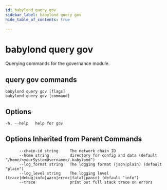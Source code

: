```yaml
---
id: babylond_query_gov
sidebar_label: babylond query gov
hide_table_of_contents: true

---
```


# babylond query gov
Querying commands for the governance module.
## query gov commands
```
babylond query gov [flags]
babylond query gov [command]
```
## Options
```
-h, --help   help for gov
```
## Options Inherited from Parent Commands
```
      --chain-id string     The network chain ID
      --home string         directory for config and data (default "/home/<yourSystemUsername>/.babylond")
      --log_format string   The logging format (json|plain) (default "plain")
      --log_level string    The logging level (trace|debug|info|warn|error|fatal|panic) (default "info")
      --trace               print out full stack trace on errors
```